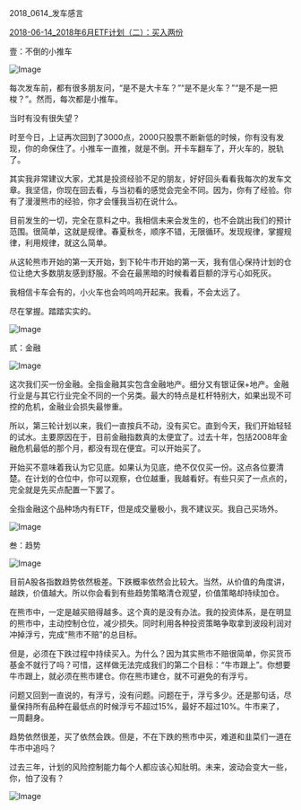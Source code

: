 

2018_0614_发车感言

[2018-06-14_2018年6月ETF计划（二）：买入两份](https://mp.weixin.qq.com/s?__biz=MzIwMTIzNDMwNA==&mid=2653408837&idx=1&sn=bc364667a2b8f4dfdf7fc3253d8849af&chksm=8d226caaba55e5bcdc948915d72b74693b68c7c0690426a7e691024e03ff4ca2534f37824ac7&scene=27#wechat_redirect)



壹：不倒的小推车



![Image](https://mmbiz.qpic.cn/mmbiz_png/SEPick5M9xjM7TwM3LBqJuiaJIUzhoPb0rGvVJwZm3DxOoic3ct8OoxWQcJwiamv38CPBJWibMyjABpu1ajQsYuPEFA/640?wx_fmt=png&tp=webp&wxfrom=5&wx_lazy=1&wx_co=1)

每次发车前，都有很多朋友问，“是不是大卡车？”“是不是火车？”“是不是一把梭？”。然而，每次都是小推车。

 

当时有没有很失望？

 

时至今日，上证再次回到了3000点，2000只股票不断新低的时候，你有没有发现，你的命保住了。小推车一直推，就是不倒。开卡车翻车了，开火车的，脱轨了。

 

其实我非常建议大家，尤其是投资经验不足的朋友，好好回头看看我每次的发车文章。我坚信，你现在回去看，与当初看的感觉会完全不同。因为，你有了经验。你有了漫漫熊市的经验，你才会懂我当初在说什么。

 

目前发生的一切，完全在意料之中。我相信未来会发生的，也不会跳出我们的预计范围。很简单，这就是规律。春夏秋冬，顺序不错，无限循环。发现规律，掌握规律，利用规律，就这么简单。

 

从这轮熊市开始的第一天开始，到下轮牛市开始的第一天，我有信心保持计划的仓位让绝大多数朋友感到舒服。不会在最黑暗的时候看着巨额的浮亏心如死灰。



我相信卡车会有的，小火车也会呜呜呜开起来。我看，不会太远了。

 

尽在掌握。踏踏实实的。



![Image](https://mmbiz.qpic.cn/mmbiz_png/SEPick5M9xjM7TwM3LBqJuiaJIUzhoPb0rKBvy36HvnfCWskJumbIP85gicNPXRm7IK8S3B5uZdAU0BKupTjInsLg/640?wx_fmt=png&tp=webp&wxfrom=5&wx_lazy=1&wx_co=1)











贰：金融



![Image](https://mmbiz.qpic.cn/mmbiz_png/SEPick5M9xjM7TwM3LBqJuiaJIUzhoPb0rGvVJwZm3DxOoic3ct8OoxWQcJwiamv38CPBJWibMyjABpu1ajQsYuPEFA/640?wx_fmt=png&tp=webp&wxfrom=5&wx_lazy=1&wx_co=1)

这次我们买一份金融。全指金融其实包含金融地产。细分又有银证保+地产。金融行业是与其它行业完全不同的一个另类。最大的特点是杠杆特别大，如果出现不可控的危机，金融业会损失最惨重。

 

所以，第三轮计划以来，我们一直按兵不动，没有买它。直到今天，我们开始轻轻的试水。主要原因在于，目前金融指数真的太便宜了。过去十年，包括2008年金融危机最低的那个月，都没有现在便宜。可以开始买了。

 

开始买不意味着我认为它见底。如果认为见底，绝不仅仅买一份。这点各位要清楚。在计划的仓位中，你可以观察，仓位越重，我越看好。有些只买了一点点的，完全就是先买点配置一下罢了。

 

全指金融这个品种场内有ETF，但是成交量极小，我不建议买。我自己买场外。



![Image](https://mmbiz.qpic.cn/mmbiz_png/SEPick5M9xjM7TwM3LBqJuiaJIUzhoPb0rKBvy36HvnfCWskJumbIP85gicNPXRm7IK8S3B5uZdAU0BKupTjInsLg/640?wx_fmt=png&tp=webp&wxfrom=5&wx_lazy=1&wx_co=1)





叁：趋势



![Image](https://mmbiz.qpic.cn/mmbiz_png/SEPick5M9xjM7TwM3LBqJuiaJIUzhoPb0rGvVJwZm3DxOoic3ct8OoxWQcJwiamv38CPBJWibMyjABpu1ajQsYuPEFA/640?wx_fmt=png&tp=webp&wxfrom=5&wx_lazy=1&wx_co=1)

目前A股各指数趋势依然极差。下跌概率依然会比较大。当然，从价值的角度讲，越跌，价值越大。所以你会看到有些趋势策略清仓观望，价值策略却持续加仓。

 

在熊市中，一定是越买赔得越多。这个真的是没有办法。我的投资体系，是在明显的熊市中，主动控制仓位，减少损失。同时利用各种投资策略争取拿到波段利润对冲掉浮亏，完成“熊市不赔”的总目标。

 

但是，必须在下跌过程中持续买入。为什么？因为其实熊市不赔很简单，你买货币基金不就行了吗？可惜，这样做无法完成我们的第二个目标：“牛市跟上”。你想要牛市跟上，就必须在熊市建仓。你在熊市建仓，就不可避免的有浮亏。

 

问题又回到一直说的，有浮亏，没有问题。问题在于，浮亏多少。还是那句话，尽量保持所有品种在最低点的时候浮亏不超过15%，最好不超过10%。牛市来了，一周翻身。

 

趋势依然很差，买了依然会跌。但是，不在下跌的熊市中买，难道和韭菜们一道在牛市中追吗？

 

过去三年，计划的风险控制能力每个人都应该心知肚明。未来，波动会变大一些，你，怕了没有？



![Image](https://mmbiz.qpic.cn/mmbiz_png/SEPick5M9xjM7TwM3LBqJuiaJIUzhoPb0rKBvy36HvnfCWskJumbIP85gicNPXRm7IK8S3B5uZdAU0BKupTjInsLg/640?wx_fmt=png&tp=webp&wxfrom=5&wx_lazy=1&wx_co=1)